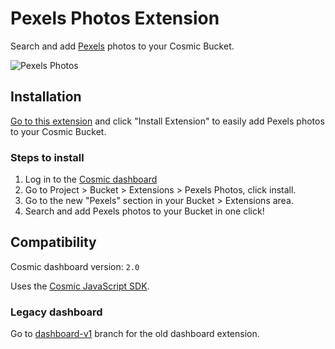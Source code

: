 # Pexels Photos Extension
Search and add [Pexels](https://pexels.com) photos to your Cosmic Bucket.

![Pexels Photos]("https://imgix.cosmicjs.com/c6611830-f401-11ed-985a-3383d9405b5e-Screenshot---DuckDuckGo---Cosmic---001088.png?w=2000&auto=format")

## Installation
[Go to this extension](https://www.cosmicjs.com/marketplace/extensions/pexels) and click "Install Extension" to easily add Pexels photos to your Cosmic Bucket.

### Steps to install

1. Log in to the [Cosmic dashboard](https://www.cosmicjs.com/login)
2. Go to Project > Bucket > Extensions > Pexels Photos, click install.
3. Go to the new "Pexels" section in your Bucket > Extensions area.
4. Search and add Pexels photos to your Bucket in one click!


## Compatibility
Cosmic dashboard version: `2.0`

Uses the [Cosmic JavaScript SDK](https://www.npmjs.com/package/@cosmicjs/sdk).

### Legacy dashboard
Go to [dashboard-v1](https://github.com/cosmicjs/unsplash-extension/tree/dashboard-v1) branch for the old dashboard extension.
